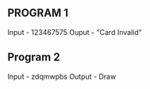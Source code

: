 ## PROGRAM 1
Input - 123467575
Ouput - "Card Invalid"

## Program 2 
Input - zdqmwpbs
Output - Draw
